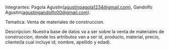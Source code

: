 Integrantes: Pagola Agustin(agustinpagola1234@gmail.com), Gandolfo Agustin(agustingandolfo00@gmail.com).

Tematica: Venta de materiales de construccion.


Descripcion: Nuestra base de datos va a ser sobre la venta de materiales de construccion, donde los artributos van a ser id, producto, material, precio, cliente(la cual incluye id, nombre, apellido y edad).

